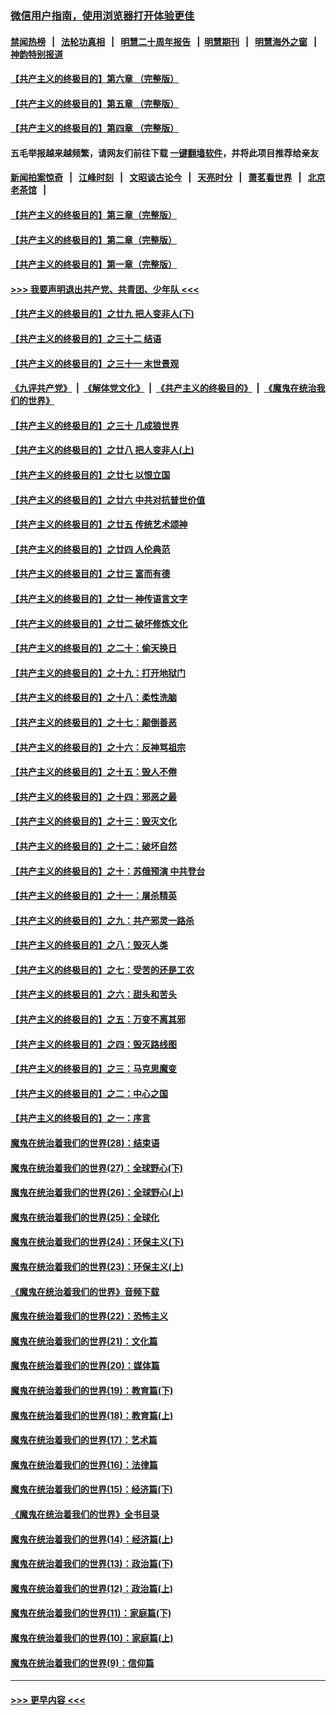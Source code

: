 ### [微信用户指南，使用浏览器打开体验更佳](https://github.com/gfw-breaker/banned-news1/blob/master/indexes/wechat-guide.md?t=0)
#### [禁闻热榜](热点新闻.md?t=0)  &nbsp;&nbsp;|&nbsp;&nbsp; [法轮功真相](https://github.com/gfw-breaker/truth/blob/master/README.md?t=0) &nbsp;&nbsp;|&nbsp;&nbsp; [明慧二十周年报告](https://github.com/gfw-breaker/mh-reports/blob/master/README.md?t=0) &nbsp;&nbsp;|&nbsp;&nbsp;[明慧期刊](https://github.com/gfw-breaker/mh-qikan) &nbsp;&nbsp;|&nbsp;&nbsp; [明慧海外之窗](https://github.com/gfw-breaker/mh-news/blob/master/README.md?t=0) &nbsp;&nbsp;|&nbsp;&nbsp; [神韵特别报道](https://github.com/gfw-breaker/mh-news/blob/master/shenyun.md?t=0)
#### [【共产主义的终极目的】第六章 （完整版）](../pages/nsc422/n11428913.md?t=02040101) 
#### [【共产主义的终极目的】第五章 （完整版）](../pages/nsc422/n11428912.md?t=02040101) 
#### [【共产主义的终极目的】第四章 （完整版）](../pages/nsc422/n11428907.md?t=02040101) 
#### 五毛举报越来越频繁，请网友们前往下载 [一键翻墙软件](https://github.com/gfw-breaker/ssr-accounts)，并将此项目推荐给亲友
#### [新闻拍案惊奇](https://github.com/gfw-breaker/banned-news1/blob/master/pages/link4.md) &nbsp;&nbsp;|&nbsp;&nbsp; [江峰时刻](https://github.com/gfw-breaker/banned-news1/blob/master/pages/link4.md) &nbsp;&nbsp;|&nbsp;&nbsp; [文昭谈古论今](https://github.com/gfw-breaker/banned-news1/blob/master/pages/link4.md) &nbsp;&nbsp;|&nbsp;&nbsp; [天亮时分](https://github.com/gfw-breaker/banned-news1/blob/master/pages/link4.md) &nbsp;&nbsp;|&nbsp;&nbsp; [萧茗看世界](https://github.com/gfw-breaker/banned-news1/blob/master/pages/link4.md) &nbsp;&nbsp;|&nbsp;&nbsp; [北京老茶馆](https://github.com/gfw-breaker/banned-news1/blob/master/pages/link4.md) &nbsp;&nbsp;|&nbsp;&nbsp; 
#### [【共产主义的终极目的】第三章（完整版）](../pages/nsc422/n11428848.md?t=02040101) 
#### [【共产主义的终极目的】第二章（完整版）](../pages/nsc422/n11428831.md?t=02040101) 
#### [【共产主义的终极目的】第一章（完整版）](../pages/nsc422/n11417651.md?t=02040101) 
#### [>>> 我要声明退出共产党、共青团、少年队 <<<](https://github.com/begood0513/goodnews/blob/master/quit/letter.md) 
#### [【共产主义的终极目的】之廿九 把人变非人(下)](../pages/nsc422/n11344140.md?t=02040101) 
#### [【共产主义的终极目的】之三十二 结语](../pages/nsc422/n11360535.md?t=02040101) 
#### [【共产主义的终极目的】之三十一 末世景观](../pages/nsc422/n11351129.md?t=02040101) 
#### [《九评共产党》](https://github.com/begood0513/9ping.md/blob/master/README.md) &nbsp;|&nbsp; [《解体党文化》](../../../../jtdwh.md/blob/master/README.md)  &nbsp;|&nbsp; [《共产主义的终极目的》](../../../../gczydzjmd.md/blob/master/README.md) &nbsp;|&nbsp; [《魔鬼在统治我们的世界》](../../../../mgztzwmdsj.md/blob/master/README.md) 
#### [【共产主义的终极目的】之三十 几成狼世界](../pages/nsc422/n11348280.md?t=02040101) 
#### [【共产主义的终极目的】之廿八 把人变非人(上)](../pages/nsc422/n11340492.md?t=02040101) 
#### [【共产主义的终极目的】之廿七 以恨立国](../pages/nsc422/n11336944.md?t=02040101) 
#### [【共产主义的终极目的】之廿六 中共对抗普世价值](../pages/nsc422/n11324785.md?t=02040101) 
#### [【共产主义的终极目的】之廿五 传统艺术颂神](../pages/nsc422/n11296396.md?t=02040101) 
#### [【共产主义的终极目的】之廿四 人伦典范](../pages/nsc422/n11296397.md?t=02040101) 
#### [【共产主义的终极目的】之廿三 富而有德](../pages/nsc422/n11283598.md?t=02040101) 
#### [【共产主义的终极目的】之廿一 神传语言文字](../pages/nsc422/n11263265.md?t=02040101) 
#### [【共产主义的终极目的】之廿二 破坏修炼文化](../pages/nsc422/n11245728.md?t=02040101) 
#### [【共产主义的终极目的】之二十：偷天换日](../pages/nsc422/n11238846.md?t=02040101) 
#### [【共产主义的终极目的】之十九：打开地狱门](../pages/nsc422/n11206376.md?t=02040101) 
#### [【共产主义的终极目的】之十八：柔性洗脑](../pages/nsc422/n11199994.md?t=02040101) 
#### [【共产主义的终极目的】之十七：颠倒善恶](../pages/nsc422/n11179782.md?t=02040101) 
#### [【共产主义的终极目的】之十六：反神骂祖宗](../pages/nsc422/n11166798.md?t=02040101) 
#### [【共产主义的终极目的】之十五：毁人不倦](../pages/nsc422/n11166792.md?t=02040101) 
#### [【共产主义的终极目的】之十四：邪恶之最](../pages/nsc422/n11150249.md?t=02040101) 
#### [【共产主义的终极目的】之十三：毁灭文化](../pages/nsc422/n11135227.md?t=02040101) 
#### [【共产主义的终极目的】之十二：破坏自然](../pages/nsc422/n11135214.md?t=02040101) 
#### [【共产主义的终极目的】之十：苏俄预演 中共登台](../pages/nsc422/n11118424.md?t=02040101) 
#### [【共产主义的终极目的】之十一：屠杀精英](../pages/nsc422/n11118442.md?t=02040101) 
#### [【共产主义的终极目的】之九：共产邪灵一路杀](../pages/nsc422/n11114139.md?t=02040101) 
#### [【共产主义的终极目的】之八：毁灭人类](../pages/nsc422/n11108503.md?t=02040101) 
#### [【共产主义的终极目的】之七：受苦的还是工农](../pages/nsc422/n11101809.md?t=02040101) 
#### [【共产主义的终极目的】之六：甜头和苦头](../pages/nsc422/n11096971.md?t=02040101) 
#### [【共产主义的终极目的】之五：万变不离其邪](../pages/nsc422/n11091285.md?t=02040101) 
#### [【共产主义的终极目的】之四：毁灭路线图](../pages/nsc422/n11086284.md?t=02040101) 
#### [【共产主义的终极目的】之三：马克思魔变](../pages/nsc422/n11061941.md?t=02040101) 
#### [【共产主义的终极目的】之二：中心之国](../pages/nsc422/n11047728.md?t=02040101) 
#### [【共产主义的终极目的】之一：序言](../pages/nsc422/n11086077.md?t=02040101) 
#### [魔鬼在统治着我们的世界(28)：结束语](../pages/nsc422/n10936246.md?t=02040101) 
#### [魔鬼在统治着我们的世界(27)：全球野心(下)](../pages/nsc422/n10928319.md?t=02040101) 
#### [魔鬼在统治着我们的世界(26)：全球野心(上)](../pages/nsc422/n10900318.md?t=02040101) 
#### [魔鬼在统治着我们的世界(25)：全球化](../pages/nsc422/n10788205.md?t=02040101) 
#### [魔鬼在统治着我们的世界(24)：环保主义(下)](../pages/nsc422/n10695307.md?t=02040101) 
#### [魔鬼在统治着我们的世界(23)：环保主义(上)](../pages/nsc422/n10688613.md?t=02040101) 
#### [《魔鬼在统治着我们的世界》音频下载](../pages/nsc422/n10635553.md?t=02040101) 
#### [魔鬼在统治着我们的世界(22)：恐怖主义](../pages/nsc422/n10614727.md?t=02040101) 
#### [魔鬼在统治着我们的世界(21)：文化篇](../pages/nsc422/n10597706.md?t=02040101) 
#### [魔鬼在统治着我们的世界(20)：媒体篇](../pages/nsc422/n10586579.md?t=02040101) 
#### [魔鬼在统治着我们的世界(19)：教育篇(下)](../pages/nsc422/n10564808.md?t=02040101) 
#### [魔鬼在统治着我们的世界(18)：教育篇(上)](../pages/nsc422/n10526970.md?t=02040101) 
#### [魔鬼在统治着我们的世界(17)：艺术篇](../pages/nsc422/n10499093.md?t=02040101) 
#### [魔鬼在统治着我们的世界(16)：法律篇](../pages/nsc422/n10485969.md?t=02040101) 
#### [魔鬼在统治着我们的世界(15)：经济篇(下)](../pages/nsc422/n10469975.md?t=02040101) 
#### [《魔鬼在统治着我们的世界》全书目录](../pages/nsc422/n10464261.md?t=02040101) 
#### [魔鬼在统治着我们的世界(14)：经济篇(上)](../pages/nsc422/n10457370.md?t=02040101) 
#### [魔鬼在统治着我们的世界(13)：政治篇(下)](../pages/nsc422/n10448270.md?t=02040101) 
#### [魔鬼在统治着我们的世界(12)：政治篇(上)](../pages/nsc422/n10444576.md?t=02040101) 
#### [魔鬼在统治着我们的世界(11)：家庭篇(下)](../pages/nsc422/n10440961.md?t=02040101) 
#### [魔鬼在统治着我们的世界(10)：家庭篇(上)](../pages/nsc422/n10435448.md?t=02040101) 
#### [魔鬼在统治着我们的世界(9)：信仰篇](../pages/nsc422/n10432159.md?t=02040101) 

----
#### [ >>> 更早内容 <<< ](../indexes/nsc422-earlier.md)

